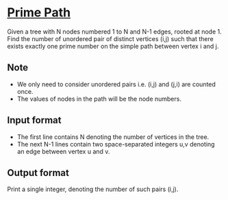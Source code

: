 # [Prime Path][link]

Given a tree with N nodes numbered 1 to N and N-1 edges, rooted at node 1. Find the number of unordered pair of distinct vertices (i,j) such that there exists exactly one prime number on the simple path between vertex i and j.

## Note

- We only need to consider unordered pairs i.e. (i,j) and (j,i) are counted once.
- The values of nodes in the path will be the node numbers.

## Input format

- The first line contains N denoting the number of vertices in the tree.
- The next N-1 lines contain two space-separated integers u,v denoting an edge between vertex u and v.

## Output format

Print a single integer, denoting the number of such pairs (i,j).

[link]: https://www.hackerearth.com/practice/algorithms/graphs/depth-first-search/practice-problems/algorithm/prime-path-3-7426cdf8/

